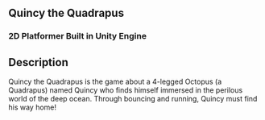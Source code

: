 ## Quincy the Quadrapus
### 2D Platformer Built in Unity Engine

## Description
Quincy the Quadrapus is the game about a 4-legged Octopus (a Quadrapus) named Quincy who finds himself immersed in the perilous world of the deep ocean. Through bouncing and running, Quincy must find his way home!